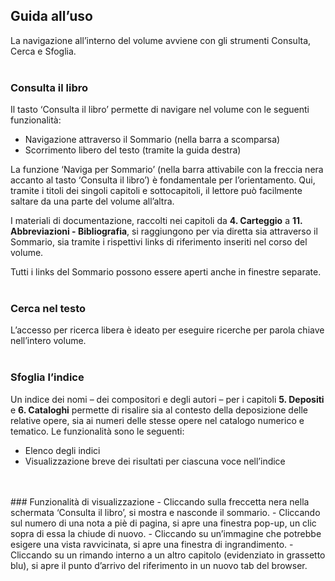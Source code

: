## Guida all’uso

La navigazione all’interno del volume avviene con gli strumenti Consulta, Cerca e Sfoglia.
<br />
<br />
### Consulta il libro
Il tasto ‘Consulta il libro’ permette di navigare nel volume con le seguenti funzionalità:
- Navigazione attraverso il Sommario (nella barra a scomparsa) - Scorrimento libero del testo (tramite la guida destra) 

La funzione ‘Naviga per Sommario’ (nella barra attivabile con la freccia nera accanto al tasto ‘Consulta il libro’) è fondamentale per l’orientamento. Qui, tramite i titoli dei singoli capitoli e sottocapitoli, il lettore può facilmente saltare da una parte del volume all’altra. 

I materiali di documentazione, raccolti nei capitoli da **4. Carteggio** a **11. Abbreviazioni - Bibliografia**, si raggiungono per via diretta sia attraverso il Sommario, sia tramite i rispettivi links di riferimento inseriti nel corso del volume. 

Tutti i links del Sommario possono essere aperti anche in finestre separate. 
<br />
<br />
### Cerca nel testo
L’accesso per ricerca libera è ideato per eseguire ricerche per parola chiave nell’intero volume. 
<br />
<br />
### Sfoglia l’indice
Un indice dei nomi – dei compositori e degli autori – per i capitoli **5. Depositi** e **6. Cataloghi** permette di risalire sia al contesto della deposizione delle relative opere, sia ai numeri delle stesse opere nel catalogo numerico e tematico. Le funzionalità sono le seguenti:
- Elenco degli indici
- Visualizzazione breve dei risultati per ciascuna voce nell’indice
<br />
<br />
### Funzionalità di visualizzazione
- Cliccando sulla freccetta nera nella schermata ‘Consulta il libro’, si mostra e nasconde il sommario.
- Cliccando sul numero di una nota a piè di pagina, si apre una finestra pop-up, un clic sopra di essa la chiude di nuovo. 
- Cliccando su un’immagine che potrebbe esigere una vista ravvicinata, si apre una finestra di ingrandimento.
- Cliccando su un rimando interno a un altro capitolo (evidenziato in grassetto blu), si apre il punto d’arrivo del riferimento in un nuovo tab del browser.
<br />
<br />